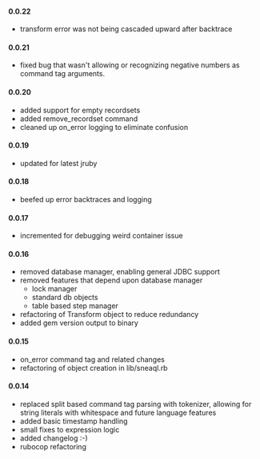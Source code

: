 #### 0.0.22

* transform error was not being cascaded upward after backtrace

#### 0.0.21

* fixed bug that wasn't allowing or recognizing negative numbers as command tag arguments.

#### 0.0.20

* added support for empty recordsets
* added remove_recordset command
* cleaned up on_error logging to eliminate confusion

#### 0.0.19

* updated for latest jruby

#### 0.0.18

* beefed up error backtraces and logging

#### 0.0.17

* incremented for debugging weird container issue

#### 0.0.16

* removed database manager, enabling general JDBC support
* removed features that depend upon database manager
  * lock manager
  * standard db objects
  * table based step manager
* refactoring of Transform object to reduce redundancy
* added gem version output to binary

#### 0.0.15

* on_error command tag and related changes
* refactoring of object creation in lib/sneaql.rb


#### 0.0.14

* replaced split based command tag parsing with tokenizer, allowing for string literals with whitespace and future language features
* added basic timestamp handling
* small fixes to expression logic
* added changelog :-)
* rubocop refactoring